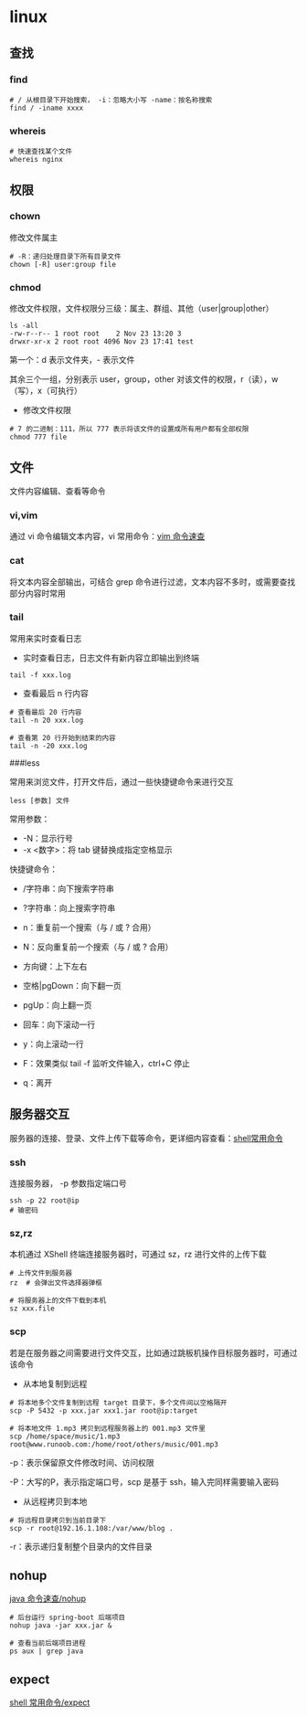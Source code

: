 # linux

## 查找

### find

```shell
# / 从根目录下开始搜索， -i：忽略大小写 -name：按名称搜索
find / -iname xxxx  
```

### whereis

```shell
# 快速查找某个文件
whereis nginx
```

## 权限

### chown

修改文件属主

```shell
# -R：递归处理目录下所有目录文件
chown [-R] user:group file
```

### chmod

修改文件权限，文件权限分三级：属主、群组、其他（user|group|other）

```shell
ls -all
-rw-r--r-- 1 root root    2 Nov 23 13:20 3
drwxr-xr-x 2 root root 4096 Nov 23 17:41 test
```

第一个：d 表示文件夹，- 表示文件

其余三个一组，分别表示 user，group，other 对该文件的权限，r（读），w（写），x（可执行）

- 修改文件权限

```shell
# 7 的二进制：111，所以 777 表示将该文件的设置成所有用户都有全部权限
chmod 777 file
```

## 文件

文件内容编辑、查看等命令

### vi,vim

通过 vi 命令编辑文本内容，vi 常用命令：[vim 命令速查](../vim速查)

### cat

将文本内容全部输出，可结合 grep 命令进行过滤，文本内容不多时，或需要查找部分内容时常用

### tail

常用来实时查看日志

- 实时查看日志，日志文件有新内容立即输出到终端

```shell
tail -f xxx.log
```

- 查看最后 n 行内容

```shell
# 查看最后 20 行内容
tail -n 20 xxx.log

# 查看第 20 行开始到结束的内容
tail -n -20 xxx.log
```

###less 

常用来浏览文件，打开文件后，通过一些快捷键命令来进行交互

```shell
less [参数] 文件
```

常用参数：

- -N：显示行号
- -x <数字>：将 tab 键替换成指定空格显示

快捷键命令：

- /字符串：向下搜索字符串
- ?字符串：向上搜索字符串
- n：重复前一个搜索（与 / 或 ? 合用）
- N：反向重复前一个搜索（与 / 或 ? 合用）

- 方向键：上下左右
- 空格|pgDown：向下翻一页
- pgUp：向上翻一页
- 回车：向下滚动一行
- y：向上滚动一行
- F：效果类似 tail -f 监听文件输入，ctrl+C 停止
- q：离开

## 服务器交互

服务器的连接、登录、文件上传下载等命令，更详细内容查看：[shell常用命令](http://blog.dasu.fun/2019/11/23/shell脚本/shell常用命令/)

### ssh

连接服务器， -p 参数指定端口号

```shell
ssh -p 22 root@ip
# 输密码
```

### sz,rz

本机通过 XShell 终端连接服务器时，可通过 sz，rz 进行文件的上传下载

```shell
# 上传文件到服务器
rz  # 会弹出文件选择器弹框

# 将服务器上的文件下载到本机
sz xxx.file
```

### scp

若是在服务器之间需要进行文件交互，比如通过跳板机操作目标服务器时，可通过该命令

- 从本地复制到远程

```shell
# 将本地多个文件复制到远程 target 目录下，多个文件间以空格隔开
scp -P 5432 -p xxx.jar xxx1.jar root@ip:target

# 将本地文件 1.mp3 拷贝到远程服务器上的 001.mp3 文件里
scp /home/space/music/1.mp3 root@www.runoob.com:/home/root/others/music/001.mp3
```

-p：表示保留原文件修改时间、访问权限

-P：大写的P，表示指定端口号，scp 是基于 ssh，输入完同样需要输入密码

- 从远程拷贝到本地

```shell
# 将远程目录拷贝到当前目录下
scp -r root@192.16.1.108:/var/www/blog .
```

-r：表示递归复制整个目录内的文件目录

## nohup

[java 命令速查/nohup](../java速查/#nohup)

```shell
# 后台运行 spring-boot 后端项目
nohup java -jar xxx.jar &

# 查看当前后端项目进程
ps aux | grep java
```

## expect

[shell 常用命令/expect](http://blog.dasu.fun/2019/11/23/shell脚本/shell常用命令/)